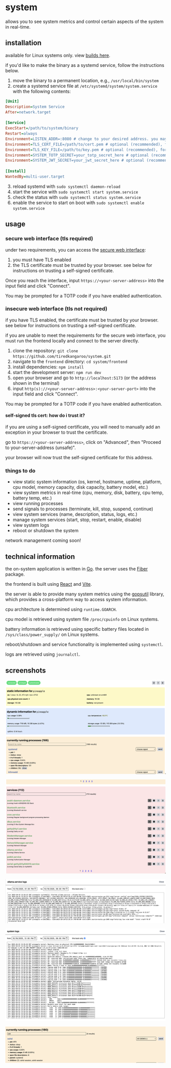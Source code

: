 # system

allows you to see system metrics and control certain aspects of the system in real-time.

## installation

available for Linux systems only. view [builds here](https://github.com/tiredkangaroo/system/releases/tag/latest).

if you'd like to make the binary as a systemd service, follow the instructions below.

1. move the binary to a permanent location, e.g., `/usr/local/bin/system`
2. create a systemd service file at `/etc/systemd/system/system.service` with the following contents:

```ini
[Unit]
Description=System Service
After=network.target

[Service]
ExecStart=/path/to/system/binary
Restart=always
Environment=LISTEN_ADDR=:8080 # change to your desired address. you may leave this empty, which will make the service listen on a random port. you can check the port in the logs.
Environment=TLS_CERT_FILE=/path/to/cert.pem # optional (recommended), for enabling TLS. provide the absolute path to a valid x509 certificate file.
Environment=TLS_KEY_FILE=/path/to/key.pem # optional (recommended), for enabling TLS. provide the absolute path to a valid x509 key file.
Environment=SYSTEM_TOTP_SECRET=your_totp_secret_here # optional (recommended), for enabling authentication. use a base32-encoded secret with a minimum length of 32 characters. you will need the TOTP secret to generate 2FA codes which will be required to access information.
Environment=SYSTEM_JWT_SECRET=your_jwt_secret_here # optional (recommended), for enabling authentication. use a strong hex encoded secret with a minimum length of 32 characters.

[Install]
WantedBy=multi-user.target
```

3. reload systemd with `sudo systemctl daemon-reload`
4. start the service with `sudo systemctl start system.service`
5. check the status with `sudo systemctl status system.service`
6. enable the service to start on boot with `sudo systemctl enable system.service`

## usage

### secure web interface (tls required)

under two requirements, you can access the [secure web interface](https://tiredkangaroo.github.io/system):

1. you must have TLS enabled
2. the TLS certificate must be trusted by your browser. see below for instructions on trusting a self-signed certificate.

Once you reach the interface, input `https://<your-server-address>` into the input field and click "Connect".

You may be prompted for a TOTP code if you have enabled authentication.

### insecure web interface (tls not required)

if you have TLS enabled, the certificate must be trusted by your browser. see below for instructions on trusting a self-signed certificate.

if you are unable to meet the requirements for the secure web interface, you must run the frontend locally and connect to the server directly.

1. clone the repository: `git clone https://github.com/tiredkangaroo/system.git`
2. navigate to the `frontend` directory: `cd system/frontend`
3. install dependencies: `npm install`
4. start the development server: `npm run dev`
5. open your browser and go to `http://localhost:5173` (or the address shown in the terminal)
6. input `http(s)://<your-server-address>:<your-server-port>` into the input field and click "Connect".

You may be prompted for a TOTP code if you have enabled authentication.

#### self-signed tls cert: how do i trust it?

if you are using a self-signed certificate, you will need to manually add an exception in your browser to trust the certificate.

go to `https://<your-server-address>`, click on "Advanced", then "Proceed to your-server-address (unsafe)".

your browser will now trust the self-signed certificate for this address.

### things to do

- view static system information (os, kernel, hostname, uptime, platform, cpu model, memory capacity, disk capacity, battery model, etc.)
- view system metrics in real-time (cpu, memory, disk, battery, cpu temp, battery temp, etc.)
- view running processes
- send signals to processes (terminate, kill, stop, suspend, continue)
- view system services (name, description, status, logs, etc.)
- manage system services (start, stop, restart, enable, disable)
- view system logs
- reboot or shutdown the system

network management coming soon!

## technical information

the on-system application is written in [Go](https://go.dev). the server uses the [Fiber](https://gofiber.io) package.

the frontend is built using [React](https://reactjs.org) and [Vite](https://vitejs.dev).

the server is able to provide many system metrics using the [gopsutil](https://github.com/shirou/gopsutil) library, which provides a cross-platform way to access system information.

cpu architecture is determined using `runtime.GOARCH`.

cpu model is retrieved using system file `/proc/cpuinfo` on Linux systems.

battery information is retrieved using specific battery files located in `/sys/class/power_supply/` on Linux systems.

reboot/shutdown and service functionality is implemented using `systemctl`.

logs are retrieved using `journalctl`.

## screenshots

![web interface](https://raw.githubusercontent.com/tiredkangaroo/system/refs/heads/main/screenshots/1.png)

![services showing on the web interface](https://raw.githubusercontent.com/tiredkangaroo/system/refs/heads/main/screenshots/2.png)

![logs of a service](https://raw.githubusercontent.com/tiredkangaroo/system/refs/heads/main/screenshots/3.png)

![system logs](https://raw.githubusercontent.com/tiredkangaroo/system/refs/heads/main/screenshots/4.png)

![sending a signal to a process (sshd)](https://raw.githubusercontent.com/tiredkangaroo/system/refs/heads/main/screenshots/5.png)

